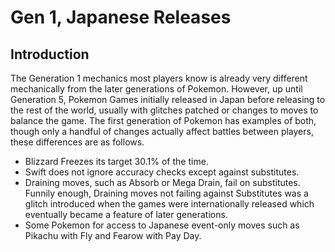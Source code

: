 Gen 1, Japanese Releases
====================

Introduction
------------
The Generation 1 mechanics most players know is already very different mechanically from the later generations of Pokemon.
However, up until Generation 5, Pokemon Games initially released in Japan before releasing to the rest of the world, usually with glitches patched
or changes to moves to balance the game. The first generation of Pokemon has examples of both, though only a handful of changes actually affect battles
between players, these differences are as follows.
 - Blizzard Freezes its target 30.1% of the time.
 - Swift does not ignore accuracy checks except against substitutes.
 - Draining moves, such as Absorb or Mega Drain, fail on substitutes. Funnily enough, Draining moves not failing against Substitutes was a glitch introduced when the games were
   internationally released which eventually became a feature of later generations.
 - Some Pokemon for access to Japanese event-only moves such as Pikachu with Fly and Fearow with Pay Day.
